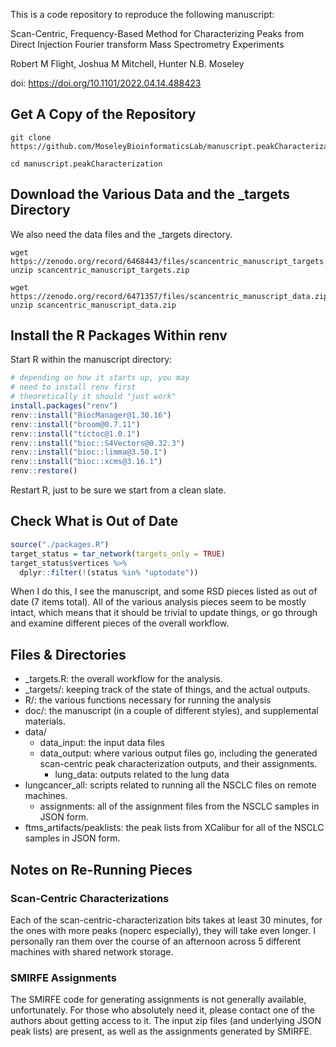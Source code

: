 This is a code repository to reproduce the following manuscript:

Scan-Centric, Frequency-Based Method for Characterizing Peaks from Direct Injection Fourier transform Mass Spectrometry Experiments

Robert M Flight, Joshua M Mitchell, Hunter N.B. Moseley

doi: https://doi.org/10.1101/2022.04.14.488423


## Get A Copy of the Repository

```
git clone https://github.com/MoseleyBioinformaticsLab/manuscript.peakCharacterization.git

cd manuscript.peakCharacterization
```

## Download the Various Data and the _targets Directory

We also need the data files and the _targets directory.

```
wget https://zenodo.org/record/6468443/files/scancentric_manuscript_targets.zip
unzip scancentric_manuscript_targets.zip

wget https://zenodo.org/record/6471357/files/scancentric_manuscript_data.zip
unzip scancentric_manuscript_data.zip
```

## Install the R Packages Within renv

Start R within the manuscript directory:

```r
# depending on how it starts up, you may
# need to install renv first
# theoretically it should "just work"
install.packages("renv")
renv::install("BiocManager@1.30.16")
renv::install("broom@0.7.11")
renv::install("tictoc@1.0.1")
renv::install("bioc::S4Vectors@0.32.3")
renv::install("bioc::limma@3.50.1")
renv::install("bioc::xcms@3.16.1")
renv::restore()
```

Restart R, just to be sure we start from a clean slate.

## Check What is Out of Date

```r
source("./packages.R")
target_status = tar_network(targets_only = TRUE)
target_status$vertices %>%
  dplyr::filter(!(status %in% "uptodate"))
```

When I do this, I see the manuscript, and some RSD pieces listed as out of date (7 items total).
All of the various analysis pieces seem to be mostly intact, which means that it should be trivial to update things, or go through and examine different pieces of the overall workflow.

## Files & Directories

* _targets.R: the overall workflow for the analysis.
* _targets/: keeping track of the state of things, and the actual outputs.
* R/: the various functions necessary for running the analysis
* doc/: the manuscript (in a couple of different styles), and supplemental materials.
* data/
  * data_input: the input data files
  * data_output: where various output files go, including the generated scan-centric peak characterization outputs, and their assignments.
    * lung_data: outputs related to the lung data
* lungcancer_all: scripts related to running all the NSCLC files on remote machines.
  * assignments: all of the assignment files from the NSCLC samples in JSON form.
* ftms_artifacts/peaklists: the peak lists from XCalibur for all of the NSCLC samples in JSON form. 

## Notes on Re-Running Pieces

### Scan-Centric Characterizations

Each of the scan-centric-characterization bits takes at least 30 minutes, for the ones with more peaks (noperc especially), they will take even longer.
I personally ran them over the course of an afternoon across 5 different machines with shared network storage.

### SMIRFE Assignments

The SMIRFE code for generating assignments is not generally available, unfortunately.
For those who absolutely need it, please contact one of the authors about getting access to it.
The input zip files (and underlying JSON peak lists) are present, as well as the assignments generated by SMIRFE.


